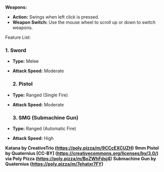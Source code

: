 **Weapons:**

* **Action:** Swings when left click is pressed.  
* **Weapon Switch:** Use the mouse wheel to scroll up or down to switch weapons.

Feature List:

### **1\. Sword**

* **Type:** Melee  
* **Attack Speed:** Moderate

  ### **2\. Pistol**

* **Type:** Ranged (Single Fire)  
* **Attack Speed:** Moderate

  ### **3\. SMG (Submachine Gun)**

* **Type:** Ranged (Automatic Fire)  
* **Attack Speed:** High

**Katana by CreativeTrio (https://poly.pizza/m/9CCcEXCUZH)**
**9mm Pistol by Quaternius [CC-BY] (https://creativecommons.org/licenses/by/3.0/) via Poly Pizza (https://poly.pizza/m/BoZWhFdsj4)**
**Submachine Gun by Quaternius (https://poly.pizza/m/7ehatxr7FY)**
